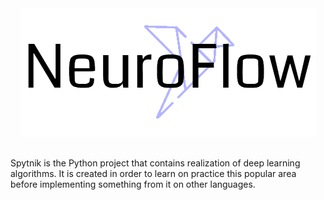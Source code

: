 <div align="center">
  <img src="https://raw.githubusercontent.com/MikhailKravets/DataFlow/master/logo.png"><br><br>
</div>

Spytnik is the Python project that contains realization of deep learning algorithms.
It is created in order to learn on practice this popular area before implementing
something from it on other languages.